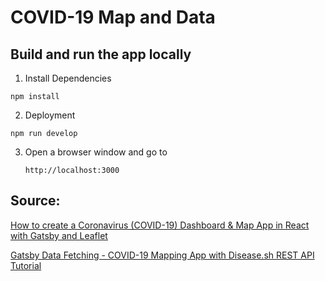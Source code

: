 # COVID-19 Map and Data

## Build and run the app locally
1. Install Dependencies

```
npm install
```

2. Deployment

```
npm run develop
```
3. Open a browser window and go to

    `http://localhost:3000`

## Source:
 
[How to create a Coronavirus (COVID-19) Dashboard & Map App in React with Gatsby and Leaflet](https://www.youtube.com/watch?v=GryBIsfBfro)

[Gatsby Data Fetching - COVID-19 Mapping App with Disease.sh REST API Tutorial](https://www.youtube.com/watch?v=9bfxeod27fU&t=0s)
